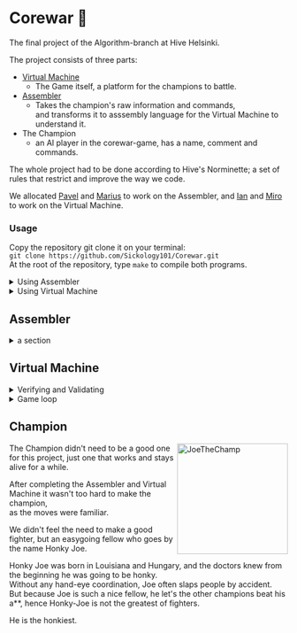 # Corewar 👾
The final project of the Algorithm-branch at Hive Helsinki.  

The project consists of three parts:  
- [Virtual Machine](#Virtual-Machine)   
  * The Game itself, a platform for the champions to battle.  
- [Assembler](#Assembler)  
  * Takes the champion's raw information and commands,  
  and transforms it to asssembly language for the Virtual Machine to understand it.  
- The Champion  
  * an AI player in the corewar-game, has a name, comment and commands.  
  
The whole project had to be done according to Hive's Norminette; a set of rules that restrict and improve the way we code.  

We allocated [Pavel](https://github.com/pavel-arkharov) and [Marius](https://github.com/Sickology101) to work on the Assembler, and [Ian](https://github.com/IanGaplichnik) and [Miro](https://github.com/MiroTissari) to work on the Virtual Machine.  
  
  
### Usage
  
Copy the repository git clone it on your terminal:  
 ```git clone https://github.com/Sickology101/Corewar.git```  
At the root of the repository, type ```make``` to compile both programs.  
  
  
<details><summary>Using Assembler</summary>
<p>

To be released soon.

</p>
</details>
  
  
<details><summary>Using Virtual Machine</summary>
<p>

To be released soon.

</p>
</details>
  
  
## Assembler

<details><summary>a section</summary>
<p>

To be released soon.

</p>
</details>
  
  
  
  
## Virtual Machine
<details><summary>Verifying and Validating</summary>
<p>
  
The Virtual Machine starts with parsing and verifying the input.  
While doing so, we also check if there are flags present, and save that information for the printing part.  
There can be 1 - 4 players, the extension has to be _.cor_, and supported flags are -n [nbr] & -dump [nbr].
  
  
Then we read the files one by one, perform various validations and save the data into _s_player_ -struct.  
The validation includes checkin the _Magic Header_, _champion name_, _champion comment_, the _size of the executable code_, and the _executable code_ itself. There are _Null separators_ in between, and the sizes of _Magic Header_, _name_ and _comment_ are prefixed.  
  
| <img style="float:right" width="400" alt="honkyJoe cor" src="https://user-images.githubusercontent.com/90178358/219679483-5511009a-6850-4fe5-a1d2-645d6ccf3ad0.jpeg#right"> | <img width="398" alt="honky_Joe2 cor" src="https://user-images.githubusercontent.com/90178358/219703368-2426bf77-042e-47d7-bf87-07aa369d55cc.jpeg#right">
|:--:|:--:|
|<em>at the beginning of the .cor -file</em>|<em>at the end of the file</em>|
</p>
</details>
  
  
<details><summary>Game loop</summary>
<p>
  
To be released soon

</p>
</details>
  
  


  
## Champion
  
<img align="right" width="200" alt="JoeTheChamp" src="https://user-images.githubusercontent.com/90178358/219705436-d2724a41-c64e-4725-a2aa-780cd7087f5d.jpeg#right">

The Champion didn't need to be a good one for this project, just one that works and stays alive for a while.  
  
After completing the Assembler and Virtual Machine it wasn't too hard to make the champion,  
as the moves were familiar.
  
We didn't feel the need to make a good fighter, but an easygoing fellow who goes by the name Honky Joe.  

Honky Joe was born in Louisiana and Hungary, and the doctors knew from the beginning he was going to be honky.  
Without any hand-eye coordination, Joe often slaps people by accident.  
But because Joe is such a nice fellow, he let's the other champions beat his a**, 
hence Honky-Joe is not the greatest of fighters.  
  
He is the honkiest.
  
  
  
  
  
